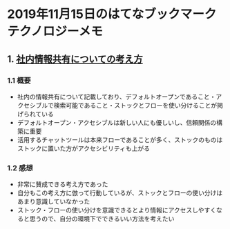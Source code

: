 # 2019年11月15日のはてなブックマークテクノロジーメモ

## 1. [社内情報共有についての考え方](https://blog.song.mu/entry/open-knowledge-sharing)

### 1.1 概要

- 社内の情報共有について記載しており、デフォルトオープンであること・アクセシブルで検索可能であること・ストックとフローを使い分けることが掲げられている
- デフォルトオープン・アクセシブルは新しい人にも優しいし、信頼関係の構築に重要
- 活用するチャットツールは本来フローであることが多く、ストックのものはストックに置いた方がアクセシビリティも上がる

### 1.2 感想

- 非常に賛成できる考え方であった
- 自分もこの考え方に倣って行動しているが、ストックとフローの使い分けはあまり意識していなかった
- ストック・フローの使い分けを意識できるとより情報にアクセスしやすくなると思うので、自分の環境下でできるいい方法を考えたい
